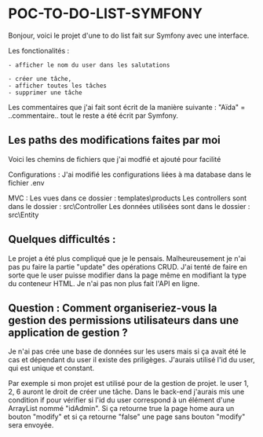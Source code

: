 # POC-TO-DO-LIST-SYMFONY
Bonjour, voici le projet d'une to do list fait sur Symfony avec une interface.

Les fonctionalités : 
    
    - afficher le nom du user dans les salutations

    - créer une tâche,
    - afficher toutes les tâches
    - supprimer une tâche

Les commentaires que j'ai fait sont écrit de la manière suivante : "Aïda" = ..commentaire.. 
tout le reste a été écrit par Symfony.

## Les paths des modifications faites par moi
Voici les chemins de fichiers que j'ai modfié et ajouté pour facilité

Configurations :
    J'ai modifié les configurations liées à ma database dans le fichier .env

MVC :
    Les vues dans ce dossier : templates\products
    Les controllers sont dans le dossier : src\Controller
    Les données utilisées sont dans le dossier : src\Entity

## Quelques difficultés :
Le projet a été plus compliqué que je le pensais.
Malheureusement je n'ai pas pu faire la partie "update" des opérations CRUD. J'ai tenté de faire en sorte que le user puisse modifier dans la page même en modifiant la type du conteneur HTML.
Je n'ai pas non plus fait l'API en ligne.

## Question : Comment organiseriez-vous la gestion des permissions utilisateurs dans une application de gestion ?

Je n'ai pas crée une base de données sur les users mais si ça avait été le cas et dépendant du user il existe des priligèges. 
J'aurais utilisé l'id du user, qui est unique et constant. 

Par exemple si mon projet est utilisé pour de la gestion de projet. le user 1, 2, 6 auront le droit de créer une tâche. Dans le back-end j'aurais mis une condition if pour vérifier si l'id du user correspond à un élément d'une ArrayList nommé "idAdmin". Si ça retourne true la page home aura un bouton "modify" et si ça retourne "false" une page sans bouton "modify" sera envoyée.



